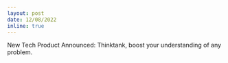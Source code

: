 ```yaml
---
layout: post
date: 12/08/2022
inline: true
---
```


New Tech Product Announced: Thinktank, boost your understanding of any problem.
